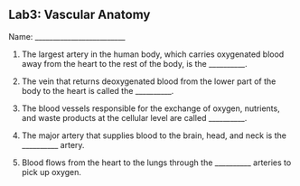 ## Lab3: Vascular Anatomy

Name: _________________________ 


1. The largest artery in the human body, which carries oxygenated blood away from the heart to the rest of the body, is the __________.
   
2. The vein that returns deoxygenated blood from the lower part of the body to the heart is called the __________.
   
3. The blood vessels responsible for the exchange of oxygen, nutrients, and waste products at the cellular level are called __________.
   
4. The major artery that supplies blood to the brain, head, and neck is the __________ artery.
   
5. Blood flows from the heart to the lungs through the __________ arteries to pick up oxygen.
   